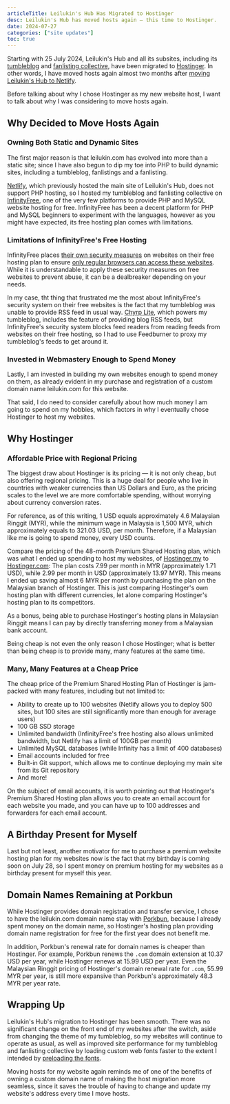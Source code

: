 ```yaml
---
articleTitle: Leilukin's Hub Has Migrated to Hostinger
desc: Leilukin's Hub has moved hosts again — this time to Hostinger.
date: 2024-07-27
categories: ["site updates"]
toc: true
---
```


Starting with 25 July 2024, Leilukin's Hub and all its subsites, including its [tumbleblog](https://tumbleblog.leilukin.com/) and [fanlisting collective](https://fan.leilukin.com/), have been migrated to [Hostinger](https://www.hostinger.my/). In other words, I have moved hosts again almost two months after [moving Leilukin's Hub to Netlify](/blog/posts/2024-05-31-domain-name-hosting-change-leilukins-hub).

Before talking about why I chose Hostinger as my new website host, I want to talk about why I was considering to move hosts again.

## Why Decided to Move Hosts Again

### Owning Both Static and Dynamic Sites

The first major reason is that leilukin.com has evolved into more than a static site; since I have also begun to dip my toe into PHP to build dynamic sites, including a tumbleblog, fanlistings and a fanlisting.

[Netlify](https://www.netlify.com/), which previously hosted the main site of Leilukin's Hub, does not support PHP hosting, so I hosted my tumbleblog and fanlisting collective on [InfinityFree](https://www.infinityfree.com/), one of the very few platforms to provide PHP and MySQL website hosting for free. InfinityFree has been a decent platform for PHP and MySQL beginners to experiment with the languages, however as you might have expected, its free hosting plan comes with limitations.

### Limitations of InfinityFree's Free Hosting

InfinityFree places [their own security measures](https://forum.infinityfree.com/docs?topic=49356) on websites on their free hosting plan to ensure [only regular browsers can access these websites](https://forum.infinityfree.com/docs?topic=49353). While it is understandable to apply these security measures on free websites to prevent abuse, it can be a dealbreaker depending on your needs.

In my case, tht thing that frustrated me the most about InfinityFree's security system on their free websites is the fact that my tumbleblog was unable to provide RSS feed in usual way. [Chyrp Lite](https://chyrplite.net/), which powers my tumbleblog, includes the feature of providing blog RSS feeds, but InfinityFree's security system blocks feed readers from reading feeds from websites on their free hosting, so I had to use Feedburner to proxy my tumbleblog's feeds to get around it.

### Invested in Webmastery Enough to Spend Money

Lastly, I am invested in building my own websites enough to spend money on them, as already evident in my purchase and registration of a custom domain name leilukin.com for this website.

That said, I do need to consider carefully about how much money I am going to spend on my hobbies, which factors in why I eventually chose Hostinger to host my websites.

## Why Hostinger

### Affordable Price with Regional Pricing

The biggest draw about Hostinger is its pricing — it is not only cheap, but also offering regional pricing. This is a huge deal for people who live in countries with weaker currencies than US Dollars and Euro, as the pricing scales to the level we are more comfortable spending, without worrying about currency conversion rates.

For reference, as of this writing, 1 USD equals approximately 4.6 Malaysian Ringgit (MYR), while the minimum wage in Malaysia is 1,500 MYR, which approximately equals to 321.03 USD, per month. Therefore, if a Malaysian like me is going to spend money, every USD counts.

Compare the pricing of the 48-month Premium Shared Hosting plan, which was what I ended up spending to host my websites, of [Hostinger.my](https://www.hostinger.my/) to [Hostinger.com](https://www.hostinger.com/): The plan costs 7.99 per month in MYR (approximately 1.71 USD), while 2.99 per month in USD (approximately 13.97 MYR). This means I ended up saving almost 6 MYR per month by purchasing the plan on the Malaysian branch of Hostinger. This is just comparing Hostinger's own hosting plan with different currencies, let alone comparing Hostinger's hosting plan to its competitors.

As a bonus, being able to purchase Hostinger's hosting plans in Malaysian Ringgit means I can pay by directly transferring money from a Malaysian bank account.

Being cheap is not even the only reason I chose Hostinger; what is better than being cheap is to provide many, many features at the same time.

### Many, Many Features at a Cheap Price

The cheap price of the Premium Shared Hosting Plan of Hostinger is jam-packed with many features, including but not limited to:

- Ability to create up to 100 websites (Netlify allows you to deploy 500 sites, but 100 sites are still significantly more than enough for average users)
- 100 GB SSD storage
- Unlimited bandwidth (InfinityFree's free hosting also allows unlimited bandwidth, but Netlify has a limit of 100GB per month)
- Unlimited MySQL databases (while Infinity has a limit of 400 databases)
- Email accounts included for free
- Built-in Git support, which allows me to continue deploying my main site from its Git repository
- And more!

On the subject of email accounts, it is worth pointing out that Hostinger's Premium Shared Hosting plan allows you to create an email account for each website you made, and you can have up to 100 addresses and forwarders for each email account.

## A Birthday Present for Myself

Last but not least, another motivator for me to purchase a premium website hosting plan for my websites now is the fact that my birthday is coming soon on July 28, so I spent money on premium hosting for my websites as a birthday present for myself this year.

## Domain Names Remaining at Porkbun

While Hostinger provides domain registration and transfer service, I chose to have the leilukin.com domain name stay with [Porkbun](https://porkbun.com/), because I already spent money on the domain name, so Hostinger's hosting plan providing domain name registration for free for the first year does not benefit me.

In addition, Porkbun's renewal rate for domain names is cheaper than Hostinger. For example, Porkbun renews the `.com` domain extension at 10.37 USD per year, while Hostinger renews at 15.99 USD per year. Even the Malaysian Ringgit pricing of Hostinger's domain renewal rate for `.com`, 55.99 MYR per year, is still more expansive than Porkbun's approximately 48.3 MYR per year rate.

## Wrapping Up

Leilukin's Hub's migration to Hostinger has been smooth. There was no significant change on the front end of my websites after the switch, aside from changing the theme of my tumbleblog, so my websites will continue to operate as usual, as well as improved site performance for my tumbleblog and fanlisting collective by loading custom web fonts faster to the extent I intended by [preloading the fonts](https://web.dev/articles/codelab-preload-web-fonts).

Moving hosts for my website again reminds me of one of the benefits of owning a custom domain name of making the host migration more seamless, since it saves the trouble of having to change and update my website's address every time I move hosts.